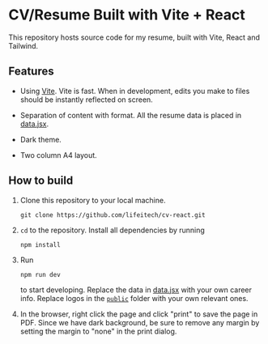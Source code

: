 # CV/Resume Built with Vite + React

This repository hosts source code for my resume, built with Vite, React and Tailwind.

## Features

- Using [Vite](https://vitejs.dev/). Vite is fast. When in development, edits you make to files should be instantly reflected on screen.

- Separation of content with format. All the resume data is placed in [data.jsx](/setions/data.jsx).

- Dark theme.

- Two column A4 layout.

## How to build

1. Clone this repository to your local machine.

    ```shell
    git clone https://github.com/lifeitech/cv-react.git
    ```

2. `cd` to the repository. Install all dependencies by running

    ```shell
    npm install
    ```

3. Run

    ```shell
    npm run dev
    ```

    to start developing. Replace the data in [data.jsx](/setions/data.jsx) with your own career info. Replace logos in the [`public`](/public/) folder with your own relevant ones.

4. In the browser, right click the page and click "print" to save the page in PDF. Since we have dark background, be sure to remove any margin by setting the margin to "none" in the print dialog.